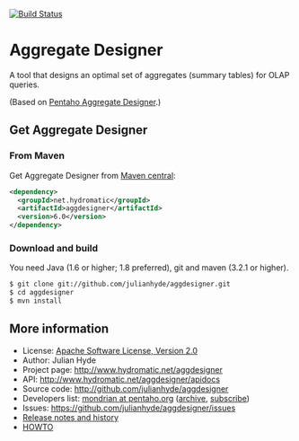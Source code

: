 [![Build Status](https://travis-ci.org/julianhyde/aggdesigner.svg?branch=master)](https://travis-ci.org/julianhyde/aggdesigner)

# Aggregate Designer

A tool that designs an optimal set of aggregates (summary tables) for
OLAP queries.

(Based on <a href="https://github.com/pentaho/pentaho-aggdesigner">Pentaho Aggregate Designer</a>.)

## Get Aggregate Designer

### From Maven

Get Aggregate Designer from
<a href="https://search.maven.org/#search%7Cga%7C1%7Ca%3Aaggdesigner">Maven central</a>:

```xml
<dependency>
  <groupId>net.hydromatic</groupId>
  <artifactId>aggdesigner</artifactId>
  <version>6.0</version>
</dependency>
```

### Download and build

You need Java (1.6 or higher; 1.8 preferred), git and maven (3.2.1 or higher).

```bash
$ git clone git://github.com/julianhyde/aggdesigner.git
$ cd aggdesigner
$ mvn install
```

## More information

* License: <a href="LICENSE">Apache Software License, Version 2.0</a>
* Author: Julian Hyde
* Project page: http://www.hydromatic.net/aggdesigner
* API: http://www.hydromatic.net/aggdesigner/apidocs
* Source code: http://github.com/julianhyde/aggdesigner
* Developers list:
  <a href="mailto:mondrian@pentaho.org">mondrian at pentaho.org</a>
  (<a href="http://lists.pentaho.org/pipermail/mondrian/">archive</a>,
  <a href="http://lists.pentaho.org/mailman/listinfo/mondrian">subscribe</a>)
* Issues: https://github.com/julianhyde/aggdesigner/issues
* <a href="HISTORY.md">Release notes and history</a>
* <a href="HOWTO.md">HOWTO</a>
